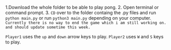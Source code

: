 1.Download the whole folder to be able to play pong.
2. Open terminal or command prompt.
3. `CD` over to the folder containg the .py files and run  `python main.py` or run `python3 main.py` depending on your computer.
`Currently there is no way to end the game which i am still working on. and should update sometime this week.`


`Player1` uses the `up` and `down` arrow keys to play.
`Player2` uses `W` and `S` keys to play.

